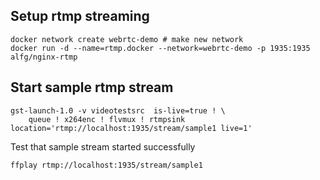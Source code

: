 

## Setup rtmp streaming
```
docker network create webrtc-demo # make new network
docker run -d --name=rtmp.docker --network=webrtc-demo -p 1935:1935  alfg/nginx-rtmp
```

## Start sample rtmp stream
```
gst-launch-1.0 -v videotestsrc  is-live=true ! \
    queue ! x264enc ! flvmux ! rtmpsink location='rtmp://localhost:1935/stream/sample1 live=1'
```

Test that sample stream started successfully
```
ffplay rtmp://localhost:1935/stream/sample1
```
